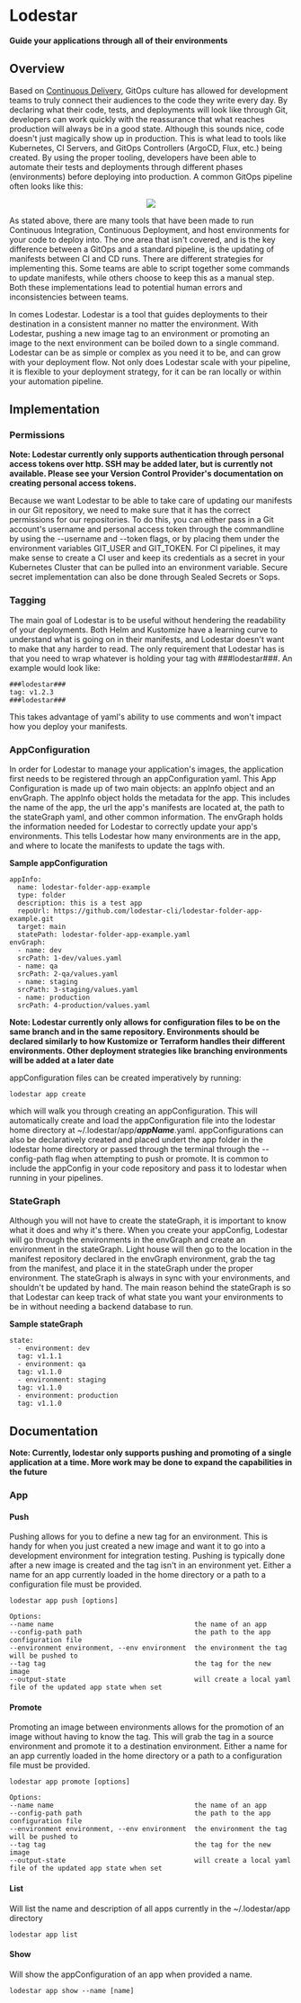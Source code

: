 # Lodestar

**Guide your applications through all of their environments**

## Overview

Based on [Continuous Delivery](https://continuousdelivery.com/),  GitOps culture has allowed for development teams to truly connect their audiences to the code they write every day.  By declaring what their code, tests, and deployments will look like through Git, developers can work quickly with the reassurance that what reaches production will always be in a good state.  Although this sounds nice, code doesn't just magically show up in production.  This is what lead to tools like Kubernetes, CI Servers, and GitOps Controllers (ArgoCD, Flux, etc.) being created.  By using the proper tooling, developers have been able to automate their tests and deployments through different phases (environments) before deploying into production.  A common GitOps pipeline often looks like this:

<div style="text-align:center">
<img src="https://user-images.githubusercontent.com/51719751/113178192-f6f1ae80-9213-11eb-8e34-7a94e5d87a23.png">
</div>

As stated above, there are many tools that have been made to run Continuous Integration, Continuous Deployment, and host environments for your code to deploy into.  The one area that isn't covered, and is the key difference between a GitOps and a standard pipeline, is the updating of manifests between CI and CD runs.  There are different strategies for implementing this.  Some teams are able to script together some commands to update manifests, while others choose to keep this as a manual step.  Both these implementations lead to potential human errors and inconsistencies between teams.

In comes Lodestar.  Lodestar is a tool that guides deployments to their destination in a consistent manner no matter the environment. With Lodestar, pushing a new image tag to an environment or promoting an image to the next environment can be boiled down to a single command.  Lodestar can be as simple or complex as you need it to be, and can grow with your deployment flow.  Not only does Lodestar scale with your pipeline, it is flexible to your deployment strategy, for it can be ran locally or within your automation pipeline.

## Implementation

### Permissions

**Note: Lodestar currently only supports authentication through personal access tokens over http.  SSH may be added later, but is currently not available.  Please see your Version Control Provider's documentation on creating personal access tokens.**

Because we want Lodestar to be able to take care of updating our manifests in our Git repository, we need to make sure that it has the correct permissions for our repositories.  To do this, you can either pass in a Git account's username and personal access token through the commandline by using the --username and --token flags, or by placing them under the environment variables GIT_USER and GIT_TOKEN.  For CI pipelines, it may make sense to create a CI user and keep its credentials as a secret in your Kubernetes Cluster that can be pulled into an environment variable.  Secure secret implementation can also be done through Sealed Secrets or Sops.

### Tagging

The main goal of Lodestar is to be useful without hendering the readability of your deployments.  Both Helm and Kustomize have a learning curve to understand what is going on in their manifests, and Lodestar doesn't want to make that any harder to read.  The only requirement that Lodestar has is that you need to wrap whatever is holding your tag with ###lodestar###.  An example would look like:

    ###lodestar###
    tag: v1.2.3
    ###lodestar###

This takes advantage of yaml's ability to use comments and won't impact how you deploy your manifests.


### AppConfiguration

In order for Lodestar to manage your application's images, the application first needs to be registered through an appConfiguration yaml.  This App Configuration is made up of two main objects: an appInfo object and an envGraph.  The appInfo object holds the metadata for the app.  This includes the name of the app, the url the app's manifests are located at, the path to the stateGraph yaml, and other common information.  The envGraph holds the information needed for Lodestar to correctly update your app's environments.  This tells Lodestar how many environments are in the app, and where to locate the manifests to update the tags with.

**Sample appConfiguration**

    appInfo:
      name: lodestar-folder-app-example
      type: folder
      description: this is a test app
      repoUrl: https://github.com/lodestar-cli/lodestar-folder-app-example.git
      target: main
      statePath: lodestar-folder-app-example.yaml
    envGraph:
      - name: dev
      srcPath: 1-dev/values.yaml
      - name: qa
      srcPath: 2-qa/values.yaml
      - name: staging
      srcPath: 3-staging/values.yaml
      - name: production
      srcPath: 4-production/values.yaml

**Note: Lodestar currently only allows for configuration files to be on the same branch and in the same repository.  Environments should be declared similarly to how Kustomize or Terraform handles their different environments.  Other deployment strategies like branching environments will be added at a later date**

appConfiguration files can be created imperatively by running:

    lodestar app create

which will walk you through creating an appConfiguration.  This will automatically create and load the appConfiguration file into the lodestar home directory at ~/.lodestar/app/***appName***.yaml.  appConfigurations can also be declaratively created and placed undert the app folder in the lodestar home directory or passed through the terminal through the --config-path flag when attempting to push or promote.  It is common to include the appConfig in your code repository and pass it to lodestar when running in your pipelines.

### StateGraph
  
Although you will not have to create the stateGraph, it is important to know what it does and why it's there.  When you create your appConfig, Lodestar will go through the environments in the envGraph and create an environment in the stateGraph.  Light house will then go to the location in the manifest repository declared in the envGraph environment, grab the tag from the manifest, and place it in the stateGraph under the proper environment.  The stateGraph is always in sync with your environments, and shouldn't be updated by hand.  The main reason behind the stateGraph is so that Lodestar can keep track of what state you want your environments to be in without needing a backend database to run.

**Sample stateGraph**

    state:
      - environment: dev
      tag: v1.1.1
      - environment: qa
      tag: v1.1.0
      - environment: staging
      tag: v1.1.0
      - environment: production
      tag: v1.1.0                      

## Documentation

**Note: Currently, lodestar only supports pushing and promoting of a single application at a time.  More work may be done to expand the capabilities in the future**

### App

#### Push

Pushing allows for you to define a new tag for an environment.  This is handy for when you just created a new image and want it to go into a development environment for integration testing.  Pushing is typically done after a new image is created and the tag isn't in an environment yet.  Either a name for an app currently loaded in the home directory or a path to a configuration file must be provided.

    lodestar app push [options]

    Options:
    --name name                                   the name of an app
    --config-path path                            the path to the app configuration file
    --environment environment, --env environment  the environment the tag will be pushed to
    --tag tag                                     the tag for the new image
    --output-state                                will create a local yaml file of the updated app state when set

#### Promote

Promoting an image between environments allows for the promotion of an image without having to know the tag.  This will grab the tag in a source environment and promote it to a destination environment.  Either a name for an app currently loaded in the home directory or a path to a configuration file must be provided.

    lodestar app promote [options]

    Options:
    --name name                                   the name of an app
    --config-path path                            the path to the app configuration file
    --environment environment, --env environment  the environment the tag will be pushed to
    --tag tag                                     the tag for the new image
    --output-state                                will create a local yaml file of the updated app state when set

#### List

Will list the name and description of all apps currently in the ~/.lodestar/app directory

    lodestar app list

#### Show

Will show the appConfiguration of an app when provided a name.

    lodestar app show --name [name]